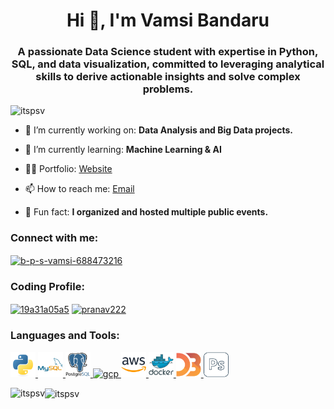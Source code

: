 <h1 align="center">Hi 👋, I'm Vamsi Bandaru</h1>
<h3 align="center">A passionate Data Science student with expertise in Python, SQL, and data visualization, committed to leveraging analytical skills to derive actionable insights and solve complex problems.</h3>

<p align="left"> <img src="https://komarev.com/ghpvc/?username=itspsv&label=Profile%20views&color=0e75b6&style=flat" alt="itspsv" /> </p>

- 🔭 I’m currently working on: **Data Analysis and Big Data projects.**

- 🌱 I’m currently learning: **Machine Learning & AI**

- 👨‍💻 Portfolio: [Website](https://bento.me/vamsi-bandaru)

- 📫 How to reach me: [Email](vamsibandaru360@gmail.com)

- 🎤 Fun fact: **I organized and hosted multiple public events.**

<h3 align="left">Connect with me:</h3>
<p align="left">
<a href="https://linkedin.com/in/b-p-s-vamsi-688473216" target="blank"><img align="center" src="https://raw.githubusercontent.com/rahuldkjain/github-profile-readme-generator/master/src/images/icons/Social/linked-in-alt.svg" alt="b-p-s-vamsi-688473216" height="30" width="40" /></a>

<h3 align="left">Coding Profile:</h3>
<p align="left">
<a href="https://www.hackerrank.com/19a31a05a5" target="blank"><img align="center" src="https://raw.githubusercontent.com/rahuldkjain/github-profile-readme-generator/master/src/images/icons/Social/hackerrank.svg" alt="19a31a05a5" height="30" width="40" /></a>
<a href="https://www.leetcode.com/pranav222" target="blank"><img align="center" src="https://raw.githubusercontent.com/rahuldkjain/github-profile-readme-generator/master/src/images/icons/Social/leet-code.svg" alt="pranav222" height="30" width="40" /></a>

  
</p>

<h3 align="left">Languages and Tools:</h3>
<p align="left">
  <a href="https://www.python.org" target="_blank" rel="noreferrer">
    <img src="https://raw.githubusercontent.com/devicons/devicon/master/icons/python/python-original.svg" alt="python" width="40" height="40"/>
  </a>
  <a href="https://www.mysql.com/" target="_blank" rel="noreferrer">
    <img src="https://raw.githubusercontent.com/devicons/devicon/master/icons/mysql/mysql-original-wordmark.svg" alt="mysql" width="40" height="40"/>
  </a>
  <a href="https://www.postgresql.org" target="_blank" rel="noreferrer">
    <img src="https://raw.githubusercontent.com/devicons/devicon/master/icons/postgresql/postgresql-original-wordmark.svg" alt="postgresql" width="40" height="40"/>
  </a>
  <a href="https://cloud.google.com" target="_blank" rel="noreferrer">
    <img src="https://www.vectorlogo.zone/logos/google_cloud/google_cloud-icon.svg" alt="gcp" width="40" height="40"/>
  </a>
  <a href="https://aws.amazon.com" target="_blank" rel="noreferrer">
    <img src="https://raw.githubusercontent.com/devicons/devicon/master/icons/amazonwebservices/amazonwebservices-original-wordmark.svg" alt="aws" width="40" height="40"/>
  </a>
  <a href="https://www.docker.com/" target="_blank" rel="noreferrer">
    <img src="https://raw.githubusercontent.com/devicons/devicon/master/icons/docker/docker-original-wordmark.svg" alt="docker" width="40" height="40"/>
  </a>
  <a href="https://d3js.org/" target="_blank" rel="noreferrer">
    <img src="https://raw.githubusercontent.com/devicons/devicon/master/icons/d3js/d3js-original.svg" alt="d3js" width="40" height="40"/>
  </a>
  <a href="https://www.photoshop.com/en" target="_blank" rel="noreferrer">
    <img src="https://raw.githubusercontent.com/devicons/devicon/master/icons/photoshop/photoshop-line.svg" alt="photoshop" width="40" height="40"/>
  </a>
</p>


<p><img align="left" src="https://github-readme-stats.vercel.app/api/top-langs?username=itspsv&show_icons=true&locale=en&layout=compact" alt="itspsv" /></p>

<p><img align="center" src="https://github-readme-streak-stats.herokuapp.com/?user=itspsv&" alt="itspsv" /></p>
